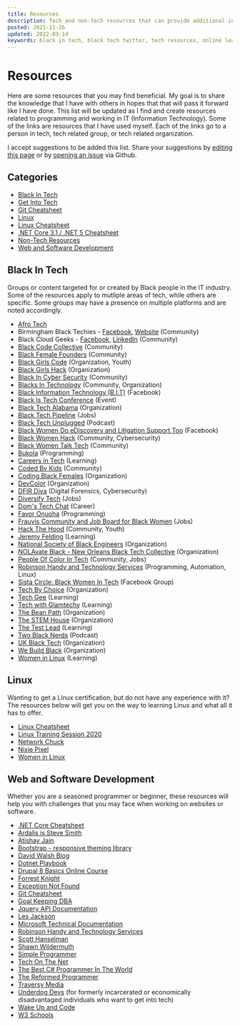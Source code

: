 ```yaml
---
title: Resources
description: Tech and non-tech resources that can provide additional information or support
posted: 2021-11-26
updated: 2022-03-14
keywords: black in tech, black tech twitter, tech resources, online learning
---
```


# Resources

Here are some resources that you may find beneficial. My goal is to share the knowledge that I have 
with others in hopes that that will pass it forward like I have done. This list will be updated as I find 
and create resources related to programming and working in IT (Information Technology). Some of the 
links are resources that I have used myself. Each of the links go to a person in tech, tech related group, 
or tech related organization.

I accept suggestions to be added this list. Share your suggestions by 
<a href="https://github.com/almostengr/almostengrwebsite/edit/master/docs/resources/index.md" target="_blank">editing this page</a>
or by 
<a href="https://github.com/almostengr/almostengrwebsite/issues" target="_blank">opening an issue</a>
via Github.

## Categories

* [Black In Tech](#black-in-tech)
* [Get Into Tech](/resources/get-into-tech)
* [Git Cheatsheet](/resources/git-cheatsheet)
* [Linux](#linux)
* [Linux Cheatsheet](/resources/linux-cheatsheet)
* [.NET Core 3.1 / .NET 5 Cheatsheet](/resources/dotnet-core-cheatsheet)
* [Non-Tech Resources](#non-tech-resources)
* [Web and Software Development](#web-and-software-development)

## Black In Tech

Groups or content targeted for or created by Black people in the IT industry. Some of the resources 
apply to mutliple areas of tech, while others are specific. Some groups may have a presence on multiple
platforms and are noted accordingly.

* <a href="https://www.afrotech.com" target="_blank">Afro Tech</a>
* Birmingham Black Techies - <a href="https://www.facebook.com/groups/590555561689700" target="_blank">Facebook</a>,
<a href="https://www.birminghamblacktechies.com/" target="_blank">Website</a> (Community)
* Black Cloud Geeks - <a href="https://www.facebook.com/groups/blackcloudgeeks/" target="_blank">Facebook</a>,
<a href="https://www.linkedin.com/groups/9077941/" target="_blank">LinkedIn</a> (Community)
* <a href="https://blackcodecollective.com/" target="_blank">Black Code Collective</a> (Community)
* <a href="https://blackfemalefounders.org" target="_blank">Black Female Founders</a> (Community)
* <a href="https://www.blackgirlscode.com/" target="_blank">Black Girls Code</a> (Organization, Youth)
* <a href="https://blackgirlshack.org/" target="_blank">Black Girls Hack</a> (Organization)
* <a href="https://blacksincyberconf.com" target="_blank">Black In Cyber Security</a> (Community)
* <a href="https://blacksintechnology.net/" target="_blank">Blacks In Technology</a> (Community, Organization)
* <a href="https://www.facebook.com/groups/BlackInformationTechnology/" target="_blank">Black Information Technology (B.I.T)</a> (Facebook)
* <a href="https://blackistechconference.com/" target="_blank">Black Is Tech Conference</a> (Event)
* <a href="https://blacktechalabama.com" target="_blank">Black Tech Alabama</a> (Organization)
* <a href="https://blacktechpipeline.com/" target="_blank">Black Tech Pipeline</a> (Jobs)
* <a href="https://blacktechunplugged.com/" target="_blank">Black Tech Unplugged</a> (Podcast)
* <a href="https://www.facebook.com/groups/1256932777983630/" target="_blank">Black Women Do eDiscovery and Litigation Support Too</a> (Facebook)
* <a href="https://blackwomenhack.com/" target="_blank">Black Women Hack</a> (Community, Cybersecurity)
* <a href="https://www.blackwomentalktech.com/" target="_blank">Black Women Talk Tech</a> (Community)
* <a href="https://www.youtube.com/c/Bukola1" target="_blank">Bukola</a> (Programming)
* <a href="https://www.youtube.com/channel/UCsAjtT-RYQRtMngsTGLxS2Q" target="_blank">Careers in Tech</a> (Learning)
* <a href="https://codedbykids.com/" target="_blank">Coded By Kids</a> (Community)
* <a href="https://codingblackfemales.com/" target="_blank">Coding Black Females</a> (Organization)
* <a href="https://devcolor.org" target="_blank">DevColor</a> (Organization)
* <a href="https://dfirdiva.com" target="_blank">DFIR Diva</a> (Digital Forensics, Cybersecurity)
* <a href="https://www.diversifytech.co/" target="_blank">Diversify Tech</a> (Jobs)
* <a href="https://www.youtube.com/channel/UCuiScc6Q_1jqotCdK54L0AA/" target="_blank">Dom's Tech Chat</a> (Career)
* <a href="https://blog.heyonuoha.live/" target="_blank">Favor Onuoha</a> (Programming)
* <a href="https://www.frauvis.com/" target="_blank">Frauvis Community and Job Board for Black Women</a> (Jobs)
* <a href="https://www.hackthehood.org/" target="_blank">Hack The Hood</a> (Community, Youth)
* <a href="https://www.youtube.com/c/JeremyFieldingSr/" target="_blank">Jeremy Felding</a> (Learning)
* <a href="https://www.nsbe.org" target="_blank">National Society of Black Engineers</a> (Organization)
* <a href="https://nolavateblack.com/" target="_blank">NOLAvate Black - New Orleans Black Tech Collective</a> (Organization)
* <a href="https://peopleofcolorintech.com/" target="_blank">People Of Color In Tech</a> (Community, Jobs)
* <a href="https://www.youtube.com/c/RobinsonHandyandTechnologyServices?sub_confirmation=1" target="_blank">Robinson Handy and Technology Services</a> (Programming, Automation, Linux)
* <a href="https://www.facebook.com/groups/scbwit/" target="_blank">Sista Circle: Black Women In Tech</a> (Facebook Group)
* <a href="https://www.techbychoice.org/" target="_blank">Tech By Choice</a> (Organization)
* <a href="https://www.youtube.com/c/TechGee" target="_blank">Tech Gee</a> (Learning)
* <a href="https://youtube.com/channel/UC3eR3DZ8G1O2jl98mFOpwIw" target="_blank">Tech with Glamtechy</a> (Learning)
* <a href="https://thebeanpath.org" target="_blank">The Bean Path</a> (Organization)
* <a href="https://www.thestemhouse.org/" target="_blank">The STEM House</a> (Organization)
* <a href="https://www.youtube.com/channel/UC7O2ES7xKv35EPtga6OtLHg" target="_blank">The Test Lead</a> (Learning)
* <a href="https://www.twoblacknerds.com/" target="_blank">Two Black Nerds</a> (Podcast)
* <a href="https://ukblacktech.com" target="_blank">UK Black Tech</a> (Organization)
* <a href="https://www.webuildblack.com/" target="_blank">We Build Black</a> (Organization)
* <a href="https://www.youtube.com/c/WomenInLinux" target="_blank">Women in Linux</a> (Learning)

## Linux

Wanting to get a Linux certification, but do not have any experience with it? The resources below will get 
you on the way to learning Linux and what all it has to offer.

* [Linux Cheatsheet](/resources/linux-cheatsheet)
* [Linux Training Session 2020](/technology/2020.03.01-linux-training-session)
* <a href="https://www.youtube.com/c/NetworkChuck" target="_blank">Network Chuck</a>
* <a href="https://www.youtube.com/c/NixiePixel/" target="_blank">Nixie Pixel</a>
* <a href="https://www.youtube.com/c/WomenInLinux" target="_blank">Women in Linux</a>

## Web and Software Development

Whether you are a seasoned programmer or beginner, these resources will help you with challenges that you may 
face when working on websites or software.

* [.NET Core Cheatsheet](/resources/dotnet-core-cheatsheet)
* <a href="https://ardalis.com/" target="_blank">Ardalis is Steve Smith</a>
* <a href="https://atishay.me" target="_blank">Atishay Jain</a>
* <a href="https://getbootstrap.com/" target="_blank">Bootstrap - responsive theming library</a>
* <a href="https://davidwalsh.name" target="_blank">David Walsh Blog</a>
* <a href="https://dotnetplaybook.com" target="_blank">Dotnet Playbook</a>
* <a href="https://www.youtube.com/watch?v=iujOWWbiUP0&list=PLaAJ0fv0d9WM8E2K_Ke5As-fw626yQ3tu" target="_blank">Drupal 8 Basics Online Course</a>
* <a href="https://www.youtube.com/c/FKnight" target="_blank">Forrest Knight</a>
* <a href="https://exceptionnotfound.net" target="_blank">Exception Not Found</a>
* [Git Cheatsheet](/resources/git-cheatsheet)
* <a href="https://gkdba.wordpress.com/" target="_blank">Goal Keeping DBA</a>
* <a href="https://api.jquery.com/" target="_blank">Jquery API Documentation</a>
* <a href="https://www.youtube.com/c/binarythistle" target="_blank">Les Jackson</a>
* <a href="https://docs.microsoft.com/en-us/" target="_blank">Microsoft Technical Documentation</a>
* <a href="https://www.youtube.com/c/RobinsonHandyandTechnologyServices?sub_confirmation=1" target="_blank">Robinson Handy and Technology Services</a>
* <a href="https://hanselman.com" target="_blank">Scott Hanselman</a>
* <a href="https://wildermuth.com" target="_blank">Shawn Wildermuth</a>
* <a href="https://simpleprogrammer.com" target="_blank">Simple Programmer</a>
* <a href="https://www.techonthenet.com" target="_blank">Tech On The Net</a>
* <a href="https://thebestcsharpprogrammerintheworld.com" target="_blank">The Best C# Programmer In The World</a>
* <a href="https://thereformedprogrammer.net" target="_blank">The Reformed Programmer</a>
* <a href="https://www.traversymedia.com/" target="_blank">Traversy Media</a>
* <a href="https://www.underdogdevs.org/" target="_blank">Underdog Devs</a> (for formerly incarcerated or economically disadvantaged individuals who want to get into tech)
* <a href="https://www.wakeupandcode.com/" target="_blank">Wake Up and Code</a>
* <a href="https://www.w3schools.com" target="_blank">W3 Schools</a>
